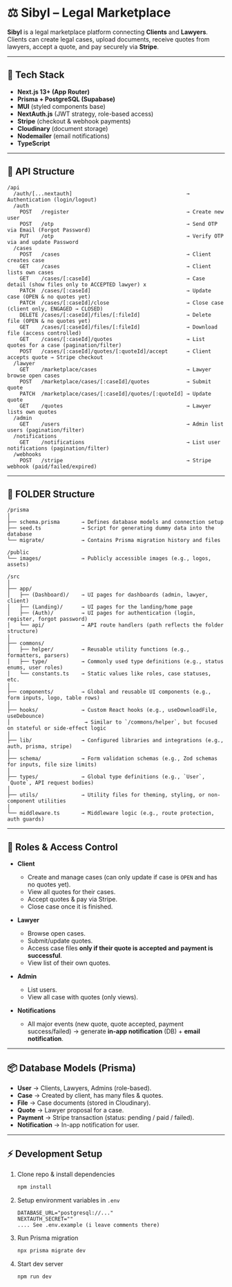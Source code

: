 # ⚖️ Sibyl – Legal Marketplace

**Sibyl** is a legal marketplace platform connecting **Clients** and **Lawyers**. Clients can create legal cases, upload documents, receive quotes from lawyers, accept a quote, and pay securely via **Stripe**.

---

## 🚀 Tech Stack

* **Next.js 13+ (App Router)**
* **Prisma + PostgreSQL (Supabase)**
* **MUI** (styled components base)
* **NextAuth.js** (JWT strategy, role-based access)
* **Stripe** (checkout & webhook payments)
* **Cloudinary** (document storage)
* **Nodemailer** (email notifications)
* **TypeScript**

---

## 📂 API Structure

```
/api
  /auth/[...nextauth]                                     → Authentication (login/logout)
  /auth
    POST   /register                                      → Create new user
    POST   /otp                                           → Send OTP via Email (Forgot Password)
    PUT    /otp                                           → Verify OTP via and update Password
  /cases
    POST   /cases                                         → Client creates case
    GET    /cases                                         → Client lists own cases
    GET    /cases/[:caseId]                               → Case detail (show files only to ACCEPTED lawyer) x
    PATCH  /cases/[:caseId]                               → Update case (OPEN & no quotes yet)
    PATCH  /cases/[:caseId]/close                         → Close case (client only, ENGAGED → CLOSED)
    DELETE /cases/[:caseId]/files/[:fileId]               → Delete file (OPEN & no quotes yet)
    GET    /cases/[:caseId]/files/[:fileId]               → Download file (access controlled)
    GET    /cases/[:caseId]/quotes                        → List quotes for a case (pagination/filter)
    POST   /cases/[:caseId]/quotes/[:quoteId]/accept      → Client accepts quote → Stripe checkout  
  /lawyer
    GET    /marketplace/cases                             → Lawyer browse open cases
    POST   /marketplace/cases/[:caseId]/quotes            → Submit quote
    PATCH  /marketplace/cases/[:caseId]/quotes/[:quoteId] → Update quote
    GET    /quotes                                        → Lawyer lists own quotes
  /admin
    GET    /users                                         → Admin list users (pagination/filter)
  /notifications
    GET    /notifications                                 → List user notifications (pagination/filter)
  /webhooks
    POST   /stripe                                        → Stripe webhook (paid/failed/expired)
```

---

## 📂 FOLDER Structure

```
/prisma
│
├── schema.prisma       → Defines database models and connection setup
├── seed.ts             → Script for generating dummy data into the database
└── migrate/            → Contains Prisma migration history and files

/public
└── images/             → Publicly accessible images (e.g., logos, assets)

/src
│
├── app/
│   ├── (Dashboard)/    → UI pages for dashboards (admin, lawyer, client)
│   ├── (Landing)/      → UI pages for the landing/home page
│   ├── (Auth)/         → UI pages for authentication (login, register, forgot password)
│   └── api/            → API route handlers (path reflects the folder structure)
│
├── commons/
│   ├── helper/         → Reusable utility functions (e.g., formatters, parsers)
│   ├── type/           → Commonly used type definitions (e.g., status enums, user roles)
│   └── constants.ts    → Static values like roles, case statuses, etc.
│
├── components/         → Global and reusable UI components (e.g., form inputs, logo, table rows)
│
├── hooks/              → Custom React hooks (e.g., useDownloadFile, useDebounce)
│                        → Similar to `/commons/helper`, but focused on stateful or side-effect logic
│
├── lib/                → Configured libraries and integrations (e.g., auth, prisma, stripe)
│
├── schema/             → Form validation schemas (e.g., Zod schemas for inputs, file size limits)
│
├── types/              → Global type definitions (e.g., `User`, `Quote`, API request bodies)
│
├── utils/              → Utility files for theming, styling, or non-component utilities
│
└── middleware.ts       → Middleware logic (e.g., route protection, auth guards)
```

---

## 🔑 Roles & Access Control

* **Client**

  * Create and manage cases (can only update if case is `OPEN` and has no quotes yet).
  * View all quotes for their cases.
  * Accept quotes & pay via Stripe.
  * Close case once it is finished.

* **Lawyer**

  * Browse open cases.
  * Submit/update quotes.
  * Access case files **only if their quote is accepted and payment is successful**.
  * View list of their own quotes.

* **Admin**

  * List users.
  * View all case with quotes (only views).

* **Notifications**

  * All major events (new quote, quote accepted, payment success/failed) → generate **in-app notification** (DB) + **email notification**.

---

## 📦 Database Models (Prisma)

* **User** → Clients, Lawyers, Admins (role-based).
* **Case** → Created by client, has many files & quotes.
* **File** → Case documents (stored in Cloudinary).
* **Quote** → Lawyer proposal for a case.
* **Payment** → Stripe transaction (status: pending / paid / failed).
* **Notification** → In-app notification for user.

---

## ⚡ Development Setup

1. Clone repo & install dependencies

   ```bash
   npm install
   ```
2. Setup environment variables in `.env`

   ```env
   DATABASE_URL="postgresql://..."
   NEXTAUTH_SECRET=""
   .... See .env.example (i leave comments there)
   ```
3. Run Prisma migration

   ```bash
   npx prisma migrate dev
   ```
4. Start dev server

   ```bash
   npm run dev
   ```
